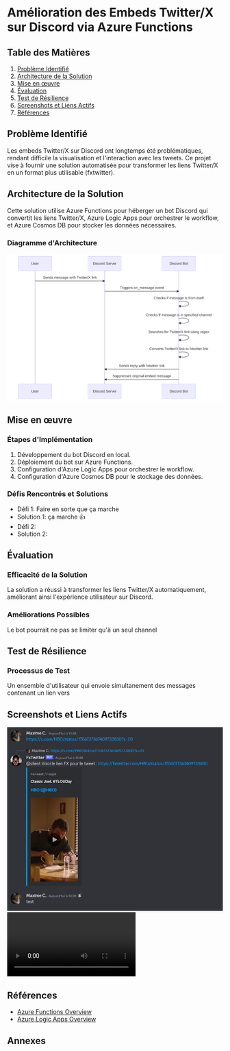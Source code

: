 # Amélioration des Embeds Twitter/X sur Discord via Azure Functions

## Table des Matières
1. [Problème Identifié](#problème-identifié)
2. [Architecture de la Solution](#architecture-de-la-solution)
3. [Mise en œuvre](#mise-en-œuvre)
4. [Évaluation](#évaluation)
5. [Test de Résilience](#test-de-résilience)
6. [Screenshots et Liens Actifs](#screenshots-et-liens-actifs)
7. [Références](#références)

## Problème Identifié
Les embeds Twitter/X sur Discord ont longtemps été problématiques, rendant difficile la visualisation et l'interaction avec les tweets. Ce projet vise à fournir une solution automatisée pour transformer les liens Twitter/X en un format plus utilisable (fxtwitter).

## Architecture de la Solution
Cette solution utilise Azure Functions pour héberger un bot Discord qui convertit les liens Twitter/X, Azure Logic Apps pour orchestrer le workflow, et Azure Cosmos DB pour stocker les données nécessaires.
### Diagramme d'Architecture
![Diagramme d'Architecture](./assets/discord-bot-diagram.svg)

## Mise en œuvre
### Étapes d'Implémentation
1. Développement du bot Discord en local.
2. Déploiement du bot sur Azure Functions.
3. Configuration d'Azure Logic Apps pour orchestrer le workflow.
4. Configuration d'Azure Cosmos DB pour le stockage des données.
### Défis Rencontrés et Solutions
- Défi 1: Faire en sorte que ça marche
- Solution 1: ça marche :thumbsup:
- Défi 2: 
- Solution 2:

## Évaluation
### Efficacité de la Solution
La solution a réussi à transformer les liens Twitter/X automatiquement, améliorant ainsi l'expérience utilisateur sur Discord.
### Améliorations Possibles
Le bot pourrait ne pas se limiter qu'à un seul channel

## Test de Résilience
### Processus de Test
Un ensemble d'utilisateur qui envoie simultanement des messages contenant un lien vers 

## Screenshots et Liens Actifs
![Capture d'écran](./assets/capture-ecran-discord.png)
![Demo en direct](./assets/video-Discord-2023-09-29.mp4)


## Références
- [Azure Functions Overview](https://docs.microsoft.com/en-us/azure/azure-functions/functions-overview)
- [Azure Logic Apps Overview](https://docs.microsoft.com/en-us/azure/logic-apps/logic-apps-overview)

## Annexes

